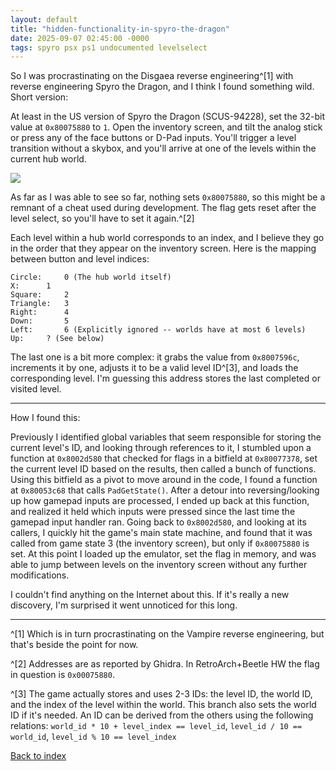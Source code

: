 ```yaml
---
layout: default
title: "hidden-functionality-in-spyro-the-dragon"
date: 2025-09-07 02:45:00 -0000
tags: spyro psx ps1 undocumented levelselect
---
```


So I was procrastinating on the Disgaea reverse engineering^[1] with reverse engineering Spyro the Dragon, and I think I found something wild. Short version:

At least in the US version of Spyro the Dragon (SCUS-94228), set the 32-bit value at `0x80075880` to `1`. Open the inventory screen, and tilt the analog stick or press any of the face buttons or D-Pad inputs. You'll trigger a level transition without a skybox, and you'll arrive at one of the levels within the current hub world.

![](/breaking-videogames/assets/purple.png)

As far as I was able to see so far, nothing sets `0x80075880`, so this might be a remnant of a cheat used during development. The flag gets reset after the level select, so you'll have to set it again.^[2]

Each level within a hub world corresponds to an index, and I believe they go in the order that they appear on the inventory screen. Here is the mapping between button and level indices:
```
Circle:		0 (The hub world itself)
X:		1
Square:		2
Triangle:	3
Right:		4
Down:		5
Left:		6 (Explicitly ignored -- worlds have at most 6 levels)
Up:		? (See below)
```

The last one is a bit more complex: it grabs the value from `0x8007596c`, increments it by one, adjusts it to be a valid level ID^[3], and loads the corresponding level. I'm guessing this address stores the last completed or visited level.

-----

How I found this:

Previously I identified global variables that seem responsible for storing the current level's ID, and looking through references to it, I stumbled upon a function at `0x8002d580` that checked for flags in a bitfield at `0x80077378`, set the current level ID based on the results, then called a bunch of functions. Using this bitfield as a pivot to move around in the code, I found a function at `0x80053c68` that calls `PadGetState()`. After a detour into reversing/looking up how gamepad inputs are processed, I ended up back at this function, and realized it held which inputs were pressed since the last time the gamepad input handler ran. Going back to `0x8002d580`, and looking at its callers, I quickly hit the game's main state machine, and found that it was called from game state 3 (the inventory screen), but only if `0x80075880` is set. At this point I loaded up the emulator, set the flag in memory, and was able to jump between levels on the inventory screen without any further modifications.

I couldn't find anything on the Internet about this. If it's really a new discovery, I'm surprised it went unnoticed for this long.

-----

^[1] Which is in turn procrastinating on the Vampire reverse engineering, but that's beside the point for now.

^[2] Addresses are as reported by Ghidra. In RetroArch+Beetle HW the flag in question is `0x00075880`.

^[3] The game actually stores and uses 2-3 IDs: the level ID, the world ID, and the index of the level within the world. This branch also sets the world ID if it's needed. An ID can be derived from the others using the following relations: `world_id * 10 + level_index == level_id`, `level_id / 10 == world_id`, `level_id % 10 == level_index`

[Back to index](/breaking-videogames/)